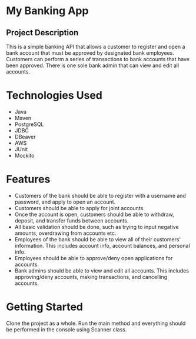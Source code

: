 # My Banking App
## Project Description
This is a simple banking API that allows a customer to register and open a bank account that must be approved by designated bank employees. Customers can perform a series of transactions to bank accounts that have been approved. There is one sole bank admin that can view and edit all accounts.
# Technologies Used
* Java
* Maven
* PostgreSQL
* JDBC
* DBeaver
* AWS
* JUnit
* Mockito 
# Features
* Customers of the bank should be able to register with a username and password, and apply to open an account.
* Customers should be able to apply for joint accounts.
* Once the account is open, customers should be able to withdraw, deposit, and transfer funds between accounts.
* All basic validation should be done, such as trying to input negative amounts, overdrawing from accounts etc.
* Employees of the bank should be able to view all of their customers' information. This includes account info, account balances, and personal info. 
* Employees should be able to approve/deny open applications for accounts.
* Bank admins should be able to view and edit all accounts. This includes approving/deny accounts, making transactions, and cancelling accounts.
# Getting Started
Clone the project as a whole. Run the main method and everything should be performed in the console using Scanner class.
